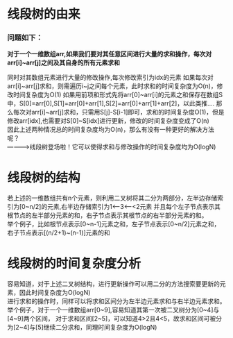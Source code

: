 # 线段树的由来
### 问题如下：

**对于一个一维数组arr,如果我们要对其任意区间进行大量的求和操作，每次对arr[i]\~arr[j]之间及其自身的所有元素求和**
	
同时对其数组元素进行大量的修改操作,每次修改索引为idx的元素
如果每次对arr[i]\~arr[j]求和，则需遍历i~j之间每个元素，此时求和的时间复杂度为O(n)，修改时间复杂度为O(1)
如果用前项和形式先将arr[0]\~arr[i]的元素之和保存在数组S中，S[0]=arr[0],S[1]=arr[0]+arr[1],S[2]=arr[0]+arr[1]+arr[2]，以此类推....
那么每次对arr[i]\~arr[j]求和，只需用S[j]-S[i-1]即可，求和的时间复杂度O(1)，但是修改arr[idx],也需要对S[0]\~S[idx]进行更新，修改的时间复杂度变成了O(n)  
因此上述两种情况总的时间复杂度均为O(n)，那么有没有一种更好的解决方法呢？  
————>线段树登场啦！它可以使得求和与修改操作的时间复杂度均为O(logN)

#	线段树的结构

若上述的一维数组共有n个元素，则利用二叉树将其二分为两部分，左半边存储索引为[0\~n/2]的元素,右半边存储索引为1<——3<——<2元素
并且每个左子节点表示其根节点的左半部分元素的和，右子节点表示其根节点的右半部分元素的和。  
举个例子，比如根节点表示[0\~n-1]元素之和，左子节点表示[0\~n/2]元素之和，右子节点表示[(n/2+1)\~(n-1)]元素的和

#	线段树的时间复杂度分析

容易知道，对于上述二叉树结构，进行更新操作可以用二分的方法搜索要更新的元素，因此时间复杂度为O(logN)  
进行求和的操作时，同样可以将求和区间分为左半边元素求和与右半边元素求和。  
举个例子，对于一个一维数组arr[0\~9],容易知道其第一次被二叉树分为[0\~4]与[4\~9]两个区间，
对于求和区间[2\~5]，可以知道4>2且4<5，故求和区间可被分为[2\~4]与[5]继续二分求和，同理时间复杂度为O(logN)
